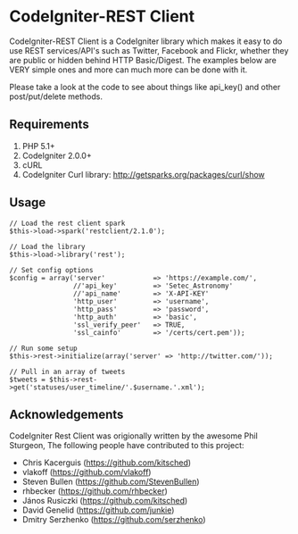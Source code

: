 # CodeIgniter-REST Client

CodeIgniter-REST Client is a CodeIgniter library which makes it easy to do use REST services/API's such as Twitter, Facebook and Flickr, whether they are public or hidden behind HTTP Basic/Digest.  The examples below are VERY simple ones and more can much more can be done with it. 

Please take a look at the code to see about things like api_key() and other post/put/delete methods.

## Requirements

1. PHP 5.1+
2. CodeIgniter 2.0.0+
3. cURL
4. CodeIgniter Curl library: http://getsparks.org/packages/curl/show

## Usage

	// Load the rest client spark
	$this->load->spark('restclient/2.1.0');

	// Load the library
	$this->load->library('rest');

	// Set config options
	$config = array('server' 			=> 'https://example.com/',
					//'api_key'			=> 'Setec_Astronomy'
					//'api_name'		=> 'X-API-KEY'
					'http_user' 		=> 'username',
					'http_pass' 		=> 'password',
					'http_auth' 		=> 'basic',
					'ssl_verify_peer' 	=> TRUE,
					'ssl_cainfo' 		=> '/certs/cert.pem'));

	// Run some setup
	$this->rest->initialize(array('server' => 'http://twitter.com/'));

	// Pull in an array of tweets
	$tweets = $this->rest->get('statuses/user_timeline/'.$username.'.xml');

## Acknowledgements

CodeIgniter Rest Client was origionally written by the awesome Phil Sturgeon, The following people have contributed to this project:

- Chris Kacerguis (https://github.com/kitsched)
- vlakoff (https://github.com/vlakoff)
- Steven Bullen (https://github.com/StevenBullen)
- rhbecker (https://github.com/rhbecker)
- János Rusiczki (https://github.com/kitsched)
- David Genelid (https://github.com/junkie)
- Dmitry Serzhenko (https://github.com/serzhenko)
